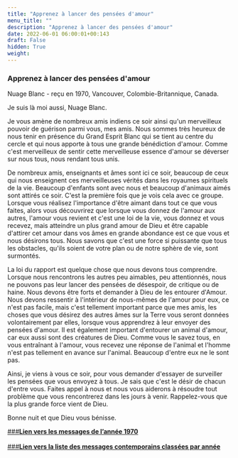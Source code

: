 ```yaml
---
title: "Apprenez à lancer des pensées d'amour"
menu_title: ""
description: "Apprenez à lancer des pensées d'amour"
date: 2022-06-01 06:00:01+00:143
draft: False
hidden: True
weight:
---
```

### Apprenez à lancer des pensées d'amour

Nuage Blanc - reçu en 1970, Vancouver, Colombie-Britannique, Canada.

Je suis là moi aussi, Nuage Blanc.

Je vous amène de nombreux amis indiens ce soir ainsi qu'un merveilleux pouvoir de guérison parmi vous, mes amis. Nous sommes très heureux de nous tenir en présence du Grand Esprit Blanc qui se tient au centre du cercle et qui nous apporte à tous une grande bénédiction d'amour. Comme c'est merveilleux de sentir cette merveilleuse essence d'amour se déverser sur nous tous, nous rendant tous unis.

De nombreux amis, enseignants et âmes sont ici ce soir, beaucoup de ceux qui nous enseignent ces merveilleuses vérités dans les royaumes spirituels de la vie. Beaucoup d'enfants sont avec nous et beaucoup d'animaux aimés sont attirés ce soir. C'est la première fois que je vois cela avec ce groupe. Lorsque vous réalisez l'importance d'être aimant dans tout ce que vous faites, alors vous découvrirez que lorsque vous donnez de l'amour aux autres, l'amour vous revient et c'est une loi de la vie, vous donnez et vous recevez, mais atteindre un plus grand amour de Dieu et être capable d'attirer cet amour dans vos âmes en grande abondance est ce que vous et nous désirons tous. Nous savons que c'est une force si puissante que tous les obstacles, qu'ils soient de votre plan ou de notre sphère de vie, sont surmontés.

La loi du rapport est quelque chose que nous devons tous comprendre. Lorsque nous rencontrons les autres peu aimables, peu attentionnés, nous ne pouvons pas leur lancer des pensées de désespoir, de critique ou de haine. Nous devons être forts et demander à Dieu de les entourer d'Amour. Nous devons ressentir à l'intérieur de nous-mêmes de l'amour pour eux, ce n'est pas facile, mais c'est tellement important parce que mes amis, les choses que vous désirez des autres âmes sur la Terre vous seront données volontairement par elles, lorsque vous apprendrez à leur envoyer des pensées d'amour. Il est également important d'entourer un animal d'amour, car eux aussi sont des créatures de Dieu. Comme vous le savez tous, en vous entraînant à l'amour, vous recevez une réponse de l'animal et l'homme n'est pas tellement en avance sur l'animal. Beaucoup d'entre eux ne le sont pas.

Ainsi, je viens à vous ce soir, pour vous demander d'essayer de surveiller les pensées que vous envoyez à tous. Je sais que c'est le désir de chacun d'entre vous. Faites appel à nous et nous vous aiderons à résoudre tout problème que vous rencontrerez dans les jours à venir. Rappelez-vous que la plus grande force vient de Dieu.

Bonne nuit et que Dieu vous bénisse.

[###**Lien vers les messages de l’année 1970**](/fr-contemporary-messages/fr-contemporary-messages-by-date-order/fr-contemporary-messages-1970/)
<br>
<br>
[###**Lien vers la liste des messages contemporains classées par année**](/fr-contemporary-messages/fr-contemporary-messages-by-date-order/)
